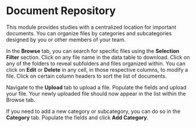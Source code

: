 # Document Repository

This module provides studies with a centralized location for important documents. You can organize files by categories and subcategories designed by you or other members of your team.

In the **Browse** tab, you can search for specific files using the **Selection Filter** section. Click on any file name in the data table to download. Click on any of the folders to reveal subfolders and files organized within. You can click on **Edit** or **Delete** in any cell, in those respective columns, to modify a file. Click on certain column headers to sort the list of documents.

Navigate to the **Upload** tab to upload a file. Populate the fields and upload your file. Your newly uploaded file should now appear in the list within the Browse tab.

If you need to add a new category or subcategory, you can do so in the **Category** tab. Populate the fields and click **Add Category**.
